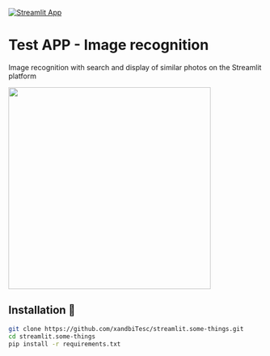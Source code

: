 [![Streamlit App](https://static.streamlit.io/badges/streamlit_badge_black_white.svg)](https://share.streamlit.io/streamlit/example-app-ab-testing/main)

# Test APP - Image recognition

Image recognition with search and display of similar photos on the Streamlit platform

<img src="" width="400"/>

## Installation :balloon:

```bash
git clone https://github.com/xandbiTesc/streamlit.some-things.git
cd streamlit.some-things
pip install -r requirements.txt
```
